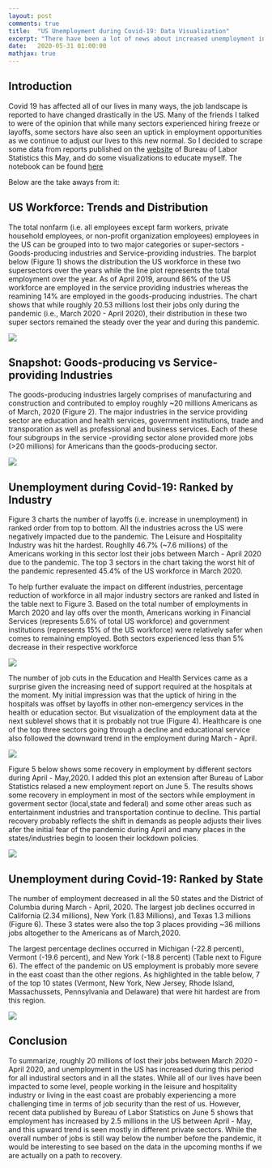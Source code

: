 ```yaml
---
layout: post
comments: true
title:  "US Unemployment during Covid-19: Data Visualization"
excerpt: "There have been a lot of news about increased unemployment in the US due to the pandemic (i.e. covid 19) lately. So I decided to scrape some data from a couple of recently published reports on the websit of Bureau of Labor Statistics and do a quick exploratory data analysis. This short writeup outlines my finidings."
date:   2020-05-31 01:00:00
mathjax: true
---
```


## Introduction

Covid 19 has affected all of our lives in many ways, the job landscape is reported to have changed drastically in the US. Many of the friends I talked to were of the opinion that while many sectors experienced hiring freeze or layoffs, some sectors have also seen an uptick in employment opportunities as we continue to adjust our lives to this new normal. So I decided to scrape some data from reports published on the [website](https://www.bls.gov/) of Bureau of Labor Statistics this May, and do some visualizations to educate myself. The notebook can be found [here]()

Below are the take aways from it:

## US Workforce: Trends and Distribution

The total nonfarm (i.e. all employees except farm workers, private household employees, or non-profit organization employees) employees in the US can be grouped into to two major categories or super-sectors - Goods-producing industries and Service-providing industries. The barplot below (Figure 1) shows the distribution the US workforce in these two supersectors over the years while the line plot represents the total employment over the year. As of April 2019, around 86% of the US workforce are employed in the service providing industries whereas the reamining 14% are employed in the goods-producing industries. The chart shows that while roughly 20.53 millions lost their jobs only during the pandemic (i.e., March 2020 - April 2020), their distribution in these two super sectors remained the steady over the year and during this pandemic.

<img src="/assets/Unemployment/US_Workforce_Trends.png">


## Snapshot: Goods-producing vs Service-providing Industries
 
The goods-producing industries largely comprises of manufacturing and construction and contributed to employ roughly ~20 millions Americans as of March, 2020 (Figure 2). The major industries in the service providing sector are education and health services, government institutions, trade and transporation as well as professional and business services. Each of these four subgroups in the service -providing sector alone provided more jobs (>20 millions) for Americans than the goods-producing sector.


<img src="/assets/Unemployment/unemployment_by_sector.png">


## Unemployment during Covid-19: Ranked by Industry
Figure 3 charts the number of layoffs (i.e. increase in unemployment) in ranked order from top to bottom. All the industries across the US were negatively impacted due to the pandemic. The Leisure and Hospitality Industry was hit the hardest. Roughlly 46.7% (~7.6 millions) of the Americans working in this sector lost their jobs between March - April 2020 due to the pandemic.  The top 3 sectors in the chart taking the worst hit of the pandemic represented 45.4% of the US workforce in March 2020. 

To help further evaluate the impact on different industries, percentage reduction of workforce in all major industry sectors are ranked and listed in the table next to Figure 3.   Based on the total number of employments in March 2020 and lay offs over the month, Americans working in Financial Services (represents 5.6% of total US workforce) and government institutions (represents 15% of the US workforce) were relatively safer when comes to remaining employed. Both sectors experienced less than 5% decrease in their respective workforce

<img src="/assets/Unemployment/unemployment_by_sectors.png">

The number of job cuts in the Education and Health Services came as a surprise given the increasing need of support required at the hospitals at the moment. My initial impression was that the uptick of hiring in the hospitals was offset by layoffs in other non-emergency services in the health or education sector. But visualization of the employment data at the next sublevel shows that it is probably not true (Figure 4). Healthcare is one of the top three sectors going through a decline and educational service also followed the downward trend in the employment during March - April. 

<img src="/assets/Unemployment/Employment_By_Industries.png">

Figure 5 below shows some recovery in employment by different sectors during April - May,2020. I added this plot an extension after Bureau of Labor Statistics  relased a new employment report on June 5. The results shows some recovery in employment in most of the sectors while employment in goverment sector (local,state and federal) and some other areas such as entertainment industries and transportation continue to decline. This partial recovery probably reflects the shift in demands as people adjusts their lives afer the initial fear of the pandemic during April and many places in the states/industries begin to loosen their lockdown policies. 

<img src="/assets/Unemployment/Recovery.png">

## Unemployment during Covid-19: Ranked by State
The number of employment decreased in all the 50 states and the District of Columbia during March - April, 2020. The largest job declines occurred in California  (2.34 millions), New York (1.83 Millions), and Texas 1.3 millions (Figure 6). These 3 states were also the top 3 places providing ~36 millions jobs altogether to the Americans as of March,2020. 

The largest percentage declines occurred in Michigan (-22.8 percent), Vermont (-19.6 percent), and New York (-18.8 percent) (Table next to Figure 6). The effect of the pandemic on US employment is probably more severe in the east coast than the other regions. As highlighted in the table below, 7 of the top 10 states (Vermont, New York, New Jersey, Rhode Island, Massachussets, Pennsylvania and Delaware)  that were hit hardest are from this region.


<img src="/assets/Unemployment/unemployment_by_state2.png">


## Conclusion
To summarize, roughly 20 millions of lost their jobs between March 2020 - April 2020, and  unemployment in the US has increased during this period for all industiral sectors and in all the states. While all of our lives have been impacted to some level, people working in the leisure and hospitality  industry or living in the east coast are probably experiencing a more challenging time in terms of job security than the rest of us. However, recent data published by Bureau of Labor Statistics on June 5 shows that employment has increased by 2.5 millions in the US between April - May, and this upward trend is seen mostly in different private sectors. While the overall number of jobs is still way below the number before the pandemic, it would be interesting to see based on the data in the upcoming months if we are actually on a path to recovery.
